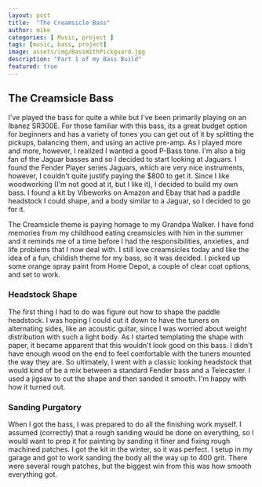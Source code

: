 ```yaml
---
layout: post
title:  "The Creamsicle Bass"
author: mike
categories: [ Music, project ]
tags: [music, bass, project]
image: assets/img/BassWithPickguard.jpg
description: "Part 1 of my Bass Build"
featured: true
---
```


## The Creamsicle Bass

I've played the bass for quite a while but I've been primarily playing on an Ibanez SR300E. For those familiar with this bass, its a great budget option for beginners and has a variety of tones you can get out of it by splitting the pickups, balancing them, and using an active pre-amp. As I played more and more, however, I realized I wanted a good P-Bass tone. I'm also a big fan of the Jaguar basses and so I decided to start looking at Jaguars. I found the Fender Player series Jaguars, which are very nice instruments, however, I couldn't quite justify paying the $800 to get it. Since I like woodworking (I'm not good at it, but I like it), I decided to build my own bass. I found a kit by Vibeworks on Amazon and Ebay that had a paddle headstock I could shape, and a body similar to a Jaguar, so I decided to go for it.

The Creamsicle theme is paying homage to my Grandpa Walker. I have fond memories from my childhood eating creamsicles with him in the summer and it reminds me of a time before I had the responsibilities, anxieties, and life problems that I now deal with. I still love creamsicles today and like the idea of a fun, childish theme for my bass, so it was decided. I picked up some orange spray paint from Home Depot, a couple of clear coat options, and set to work.

### Headstock Shape

The first thing I had to do was figure out how to shape the paddle headstock. I was hoping I could cut it down to have the tuners on alternating sides, like an acoustic guitar, since I was worried about weight distribution with such a light body. As I started templating the shape with paper, it became apparent that this wouldn't look good on this bass. I didn't have enough wood on the end to feel comfortable with the tuners mounted the way they are. So ultimately, I went with a classic looking headstock that would kind of be a mix between a standard Fender bass and a Telecaster. I used a jigsaw to cut the shape and then sanded it smooth. I'm happy with how it turned out.

### Sanding Purgatory

When I got the bass, I was prepared to do all the finishing work myself. I assumed (correctly) that a rough sanding would be done on everything, so I would want to prep it for painting by sanding it finer and fixing rough machined patches. I got the kit in the winter, so it was perfect. I setup in my garage and got to work sanding the body all the way up to 400 grit. There were several rough patches, but the biggest win from this was how smooth everything got. 
